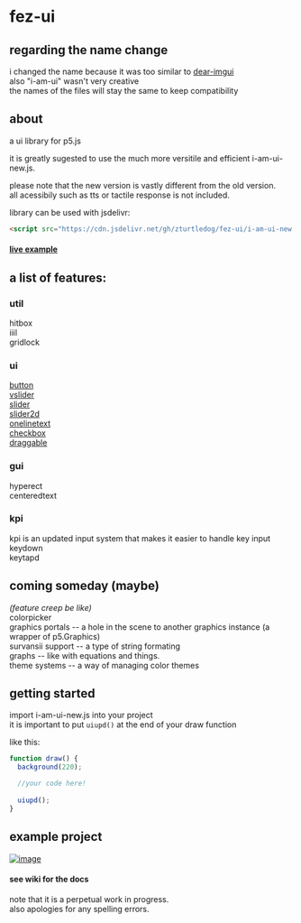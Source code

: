 # fez-ui

## regarding the name change
i changed the name because it was too similar to [dear-imgui](https://github.com/ocornut/imgui)\
also "i-am-ui" wasn't very creative\
the names of the files will stay the same to keep compatibility

## about
a ui library for p5.js

it is greatly sugested to use the much more versitile and efficient i-am-ui-new.js.

please note that the new version is vastly different from the old version.\
all acessibily such as tts or tactile response is not included.

library can be used with jsdelivr: 
```html
<script src="https://cdn.jsdelivr.net/gh/zturtledog/fez-ui/i-am-ui-new.js"></script>
```

#### [live example](https://editor.p5js.org/the.spiderminecart/full/PeLTnsMH5)

## a list of features:
### util
hitbox\
iiil\
gridlock

### ui
[button](https://github.com/zturtledog/fez-ui/wiki/ui#button)\
[vslider](https://github.com/zturtledog/fez-ui/wiki/ui#vslider)\
[slider](https://github.com/zturtledog/fez-ui/wiki/ui#slider)\
[slider2d](https://github.com/zturtledog/fez-ui/wiki/ui#slider2d)\
[onelinetext](https://github.com/zturtledog/fez-ui/wiki/ui#onelinetext)\
[checkbox](https://github.com/zturtledog/fez-ui/wiki/ui#checkbox)\
[draggable](https://github.com/zturtledog/fez-ui/wiki/ui#draggable)

### gui
hyperect\
centeredtext

### kpi
kpi is an updated input system that makes it easier to handle key input\
keydown\
keytapd

## coming someday (maybe) 
*(feature creep be like)*\
colorpicker\
graphics portals  -- a hole in the scene to another graphics instance (a wrapper of p5.Graphics)\
survansii support -- a type of string formating\
graphs            -- like with equations and things.\
theme systems     -- a way of managing color themes

## getting started

import i-am-ui-new.js into your project\
it is important to put `uiupd()` at the end of your draw function

like this:
```js
function draw() {
  background(220);

  //your code here!
  
  uiupd();
}
```

## example project

[![image](https://user-images.githubusercontent.com/71353802/186051464-0802a68e-1986-48d5-8b6c-cace418368bd.png)](https://editor.p5js.org/the.spiderminecart/full/PeLTnsMH5)

#### see wiki for the docs
note that it is a perpetual work in progress.\
also apologies for any spelling errors.
